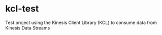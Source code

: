 # kcl-test
Test project using the Kinesis Client Library (KCL) to consume data from Kinesis Data Streams 
